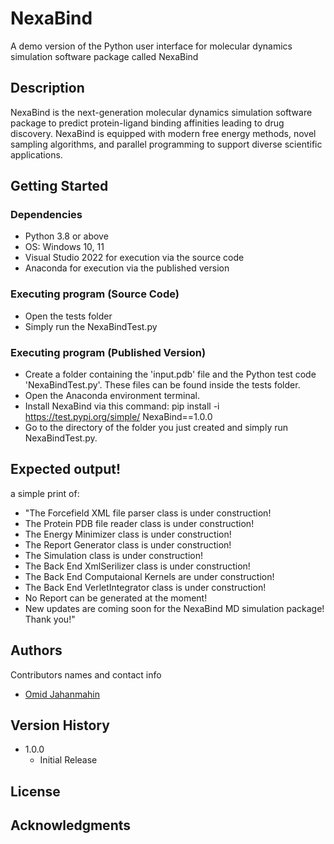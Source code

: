 # NexaBind

A demo version of the Python user interface for molecular dynamics simulation software package called NexaBind
## Description

NexaBind is the next-generation molecular dynamics simulation software package to predict protein-ligand binding affinities leading to drug discovery. NexaBind is equipped with modern free energy methods, novel sampling algorithms, and parallel programming to support diverse scientific applications.

## Getting Started

### Dependencies

* Python 3.8 or above
* OS: Windows 10, 11
* Visual Studio 2022 for execution via the source code
* Anaconda for execution via the published version

### Executing program (Source Code)

* Open the tests folder
* Simply run the NexaBindTest.py

### Executing program (Published Version)

* Create a folder containing the 'input.pdb' file and the Python test code 'NexaBindTest.py'. These files can be found inside the tests folder.
* Open the Anaconda environment terminal.
* Install NexaBind via this command: pip install -i https://test.pypi.org/simple/ NexaBind==1.0.0
* Go to the directory of the folder you just created and simply run NexaBindTest.py.

## Expected output!

a simple print of:
- "The Forcefield XML file parser class is under construction!
- The Protein PDB file reader class is under construction!
- The Energy Minimizer class is under construction!
- The Report Generator class is under construction!
- The Simulation class is under construction!
- The Back End XmlSerilizer class is under construction!
- The Back End Computaional Kernels are under construction!
- The Back End VerletIntegrator class is under construction!
- No Report can be generated at the moment!
- New updates are coming soon for the NexaBind MD simulation package! Thank you!"

## Authors

Contributors names and contact info
- [Omid Jahanmahin](https://github.com/ozj1)

## Version History

* 1.0.0
    * Initial Release

## License

## Acknowledgments

